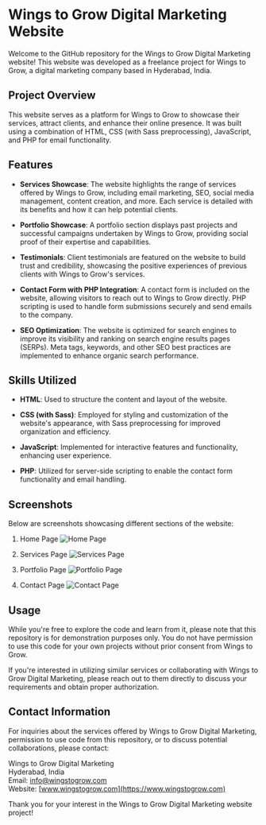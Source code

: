 # Wings to Grow Digital Marketing Website

Welcome to the GitHub repository for the Wings to Grow Digital Marketing website! This website was developed as a freelance project for Wings to Grow, a digital marketing company based in Hyderabad, India.

## Project Overview

This website serves as a platform for Wings to Grow to showcase their services, attract clients, and enhance their online presence. It was built using a combination of HTML, CSS (with Sass preprocessing), JavaScript, and PHP for email functionality.

## Features

- **Services Showcase**: The website highlights the range of services offered by Wings to Grow, including email marketing, SEO, social media management, content creation, and more. Each service is detailed with its benefits and how it can help potential clients.

- **Portfolio Showcase**: A portfolio section displays past projects and successful campaigns undertaken by Wings to Grow, providing social proof of their expertise and capabilities.

- **Testimonials**: Client testimonials are featured on the website to build trust and credibility, showcasing the positive experiences of previous clients with Wings to Grow's services.

- **Contact Form with PHP Integration**: A contact form is included on the website, allowing visitors to reach out to Wings to Grow directly. PHP scripting is used to handle form submissions securely and send emails to the company.

- **SEO Optimization**: The website is optimized for search engines to improve its visibility and ranking on search engine results pages (SERPs). Meta tags, keywords, and other SEO best practices are implemented to enhance organic search performance.

## Skills Utilized

- **HTML**: Used to structure the content and layout of the website.
  
- **CSS (with Sass)**: Employed for styling and customization of the website's appearance, with Sass preprocessing for improved organization and efficiency.
  
- **JavaScript**: Implemented for interactive features and functionality, enhancing user experience.
  
- **PHP**: Utilized for server-side scripting to enable the contact form functionality and email handling.
  
## Screenshots

Below are screenshots showcasing different sections of the website:

1. Home Page
   ![Home Page](/screenshots/home.png)

2. Services Page
   ![Services Page](/screenshots/services.png)

3. Portfolio Page
   ![Portfolio Page](/screenshots/portfolio.png)

4. Contact Page
   ![Contact Page](/screenshots/contact.png)

## Usage

While you're free to explore the code and learn from it, please note that this repository is for demonstration purposes only. You do not have permission to use this code for your own projects without prior consent from Wings to Grow.

If you're interested in utilizing similar services or collaborating with Wings to Grow Digital Marketing, please reach out to them directly to discuss your requirements and obtain proper authorization.

## Contact Information

For inquiries about the services offered by Wings to Grow Digital Marketing, permission to use code from this repository, or to discuss potential collaborations, please contact:

Wings to Grow Digital Marketing  
Hyderabad, India  
Email: [info@wingstogrow.com](mailto:info@wingstogrow.com)  
Website: [www.wingstogrow.com](https://www.wingstogrow.com)

Thank you for your interest in the Wings to Grow Digital Marketing website project!
